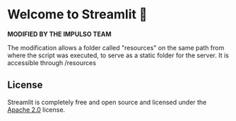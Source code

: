 # Welcome to Streamlit :wave:

**MODIFIED BY THE IMPULSO TEAM**

The modification allows a folder called "resources" on the same path from where the script was executed, to serve as a static folder for the server. It is accessible through /resources


## License

Streamlit is completely free and open source and licensed under the [Apache 2.0](https://www.apache.org/licenses/LICENSE-2.0) license.
